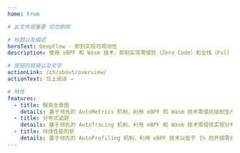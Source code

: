 ```yaml
---
home: true

# 此文件很重要 切勿删除

# 标题以及描述
heroText: DeepFlow - 即刻实现可观测性
description: 使用 eBPF 和 Wasm 技术，即刻实现零侵扰（Zero Code）和全栈（Full Stack）的可观测性，让云原生和 AI 应用持续创新。

# 按钮的链接以及文字
actionLink: /zh/about/overview/
actionText: 马上阅读 →

# 特性
features:
  - title: 服务全景图
    details: 基于领先的 AutoMetrics 机制，利用 eBPF 和 Wasm 技术零侵扰绘制生产环境全景图，不遗漏任何服务。
  - title: 分布式追踪
    details: 基于领先的 AutoTracing 机制，利用 eBPF 和 Wasm 技术零侵扰实现分布式追踪，不留下任何追踪盲点。
  - title: 持续性能剖析
    details: 基于领先的 AutoProfiling 机制，利用 eBPF 技术以低于 1% 的开销零侵扰采集生产环境进程的性能剖析数据。
---
```


